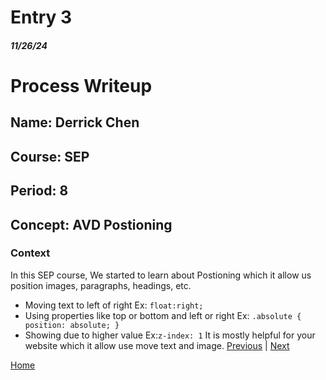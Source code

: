 # Entry 3
##### 11/26/24

# Process Writeup

## Name: Derrick Chen
## Course: SEP
## Period: 8
## Concept: AVD Postioning 

### Context
In this SEP course, We started to learn about Postioning which it allow us position images, paragraphs, headings, etc.
* Moving text to left of right  Ex: `float:right;`
* Using properties like top or bottom and left or right  Ex: `.absolute {
position: absolute;
}`
* Showing due to higher value Ex:`z-index: 1`
It is mostly helpful for your website which it allow use move text and image.
[Previous](entry02.md) | [Next](entry04.md)

[Home](../README.md)
